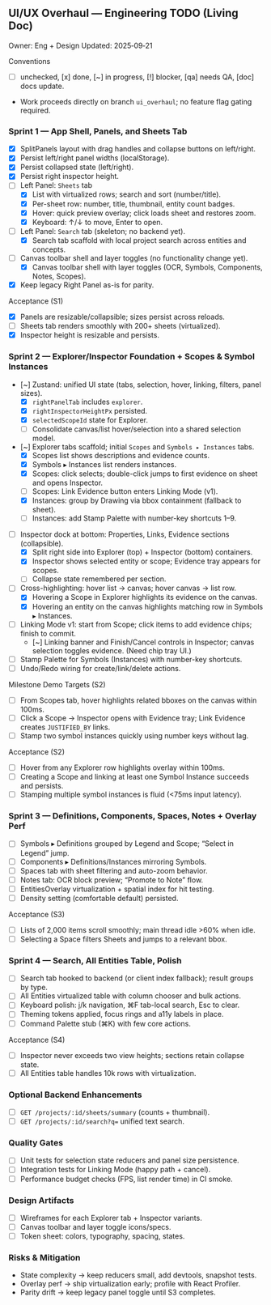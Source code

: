 ## UI/UX Overhaul — Engineering TODO (Living Doc)

Owner: Eng + Design
Updated: 2025‑09‑21

Conventions
- [ ] unchecked, [x] done, [~] in progress, [!] blocker, [qa] needs QA, [doc] docs update.
- Work proceeds directly on branch `ui_overhaul`; no feature flag gating required.

### Sprint 1 — App Shell, Panels, and Sheets Tab
- [x] SplitPanels layout with drag handles and collapse buttons on left/right.
- [x] Persist left/right panel widths (localStorage).
- [x] Persist collapsed state (left/right).
- [x] Persist right inspector height.
- [ ] Left Panel: `Sheets` tab
  - [x] List with virtualized rows; search and sort (number/title).
  - [x] Per-sheet row: number, title, thumbnail, entity count badges.
  - [x] Hover: quick preview overlay; click loads sheet and restores zoom.
  - [x] Keyboard: ↑/↓ to move, Enter to open.
- [ ] Left Panel: `Search` tab (skeleton; no backend yet).
  - [x] Search tab scaffold with local project search across entities and concepts.
- [ ] Canvas toolbar shell and layer toggles (no functionality change yet).
  - [x] Canvas toolbar shell with layer toggles (OCR, Symbols, Components, Notes, Scopes).
- [x] Keep legacy Right Panel as-is for parity.

Acceptance (S1)
- [x] Panels are resizable/collapsible; sizes persist across reloads.
- [ ] Sheets tab renders smoothly with 200+ sheets (virtualized).
 - [x] Inspector height is resizable and persists.

### Sprint 2 — Explorer/Inspector Foundation + Scopes & Symbol Instances
- [~] Zustand: unified UI state (tabs, selection, hover, linking, filters, panel sizes).
  - [x] `rightPanelTab` includes `explorer`.
  - [x] `rightInspectorHeightPx` persisted.
  - [x] `selectedScopeId` state for Explorer.
  - [ ] Consolidate canvas/list hover/selection into a shared selection model.
- [~] Explorer tabs scaffold; initial `Scopes` and `Symbols ▸ Instances` tabs.
  - [x] Scopes list shows descriptions and evidence counts.
  - [x] Symbols ▸ Instances list renders instances.
  - [x] Scopes: click selects; double-click jumps to first evidence on sheet and opens Inspector.
  - [ ] Scopes: Link Evidence button enters Linking Mode (v1).
  - [x] Instances: group by Drawing via bbox containment (fallback to sheet).
  - [ ] Instances: add Stamp Palette with number-key shortcuts 1–9.
- [ ] Inspector dock at bottom: Properties, Links, Evidence sections (collapsible).
  - [x] Split right side into Explorer (top) + Inspector (bottom) containers.
  - [x] Inspector shows selected entity or scope; Evidence tray appears for scopes.
  - [ ] Collapse state remembered per section.
- [ ] Cross-highlighting: hover list → canvas; hover canvas → list row.
  - [x] Hovering a Scope in Explorer highlights its evidence on the canvas.
  - [x] Hovering an entity on the canvas highlights matching row in Symbols ▸ Instances.
- [ ] Linking Mode v1: start from Scope; click items to add evidence chips; finish to commit.
  - [~] Linking banner and Finish/Cancel controls in Inspector; canvas selection toggles evidence. (Need chip tray UI.)
- [ ] Stamp Palette for Symbols (Instances) with number-key shortcuts.
- [ ] Undo/Redo wiring for create/link/delete actions.

Milestone Demo Targets (S2)
- [ ] From Scopes tab, hover highlights related bboxes on the canvas within 100ms.
- [ ] Click a Scope → Inspector opens with Evidence tray; Link Evidence creates `JUSTIFIED_BY` links.
- [ ] Stamp two symbol instances quickly using number keys without lag.

Acceptance (S2)
- [ ] Hover from any Explorer row highlights overlay within 100ms.
- [ ] Creating a Scope and linking at least one Symbol Instance succeeds and persists.
- [ ] Stamping multiple symbol instances is fluid (<75ms input latency).

### Sprint 3 — Definitions, Components, Spaces, Notes + Overlay Perf
- [ ] Symbols ▸ Definitions grouped by Legend and Scope; “Select in Legend” jump.
- [ ] Components ▸ Definitions/Instances mirroring Symbols.
- [ ] Spaces tab with sheet filtering and auto-zoom behavior.
- [ ] Notes tab: OCR block preview; “Promote to Note” flow.
- [ ] EntitiesOverlay virtualization + spatial index for hit testing.
- [ ] Density setting (comfortable default) persisted.

Acceptance (S3)
- [ ] Lists of 2,000 items scroll smoothly; main thread idle >60% when idle.
- [ ] Selecting a Space filters Sheets and jumps to a relevant bbox.

### Sprint 4 — Search, All Entities Table, Polish
- [ ] Search tab hooked to backend (or client index fallback); result groups by type.
- [ ] All Entities virtualized table with column chooser and bulk actions.
- [ ] Keyboard polish: j/k navigation, ⌘F tab-local search, Esc to clear.
- [ ] Theming tokens applied, focus rings and a11y labels in place.
- [ ] Command Palette stub (⌘K) with few core actions.

Acceptance (S4)
- [ ] Inspector never exceeds two view heights; sections retain collapse state.
- [ ] All Entities table handles 10k rows with virtualization.

### Optional Backend Enhancements
- [ ] `GET /projects/:id/sheets/summary` (counts + thumbnail).
- [ ] `GET /projects/:id/search?q=` unified text search.

### Quality Gates
- [ ] Unit tests for selection state reducers and panel size persistence.
- [ ] Integration tests for Linking Mode (happy path + cancel).
- [ ] Performance budget checks (FPS, list render time) in CI smoke.

### Design Artifacts
- [ ] Wireframes for each Explorer tab + Inspector variants.
- [ ] Canvas toolbar and layer toggle icons/specs.
- [ ] Token sheet: colors, typography, spacing, states.

### Risks & Mitigation
- State complexity → keep reducers small, add devtools, snapshot tests.
- Overlay perf → ship virtualization early; profile with React Profiler.
- Parity drift → keep legacy panel toggle until S3 completes.



